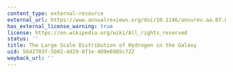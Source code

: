 ```yaml
---
content_type: external-resource
external_url: https://www.annualreviews.org/doi/10.1146/annurev.aa.07.090169.000351
has_external_license_warning: true
license: https://en.wikipedia.org/wiki/All_rights_reserved
status: ''
title: The Large Scale Distribution of Hydrogen in the Galaxy
uid: 5642703f-5b02-4d29-8f1e-409e6985c722
wayback_url: ''
---
```

